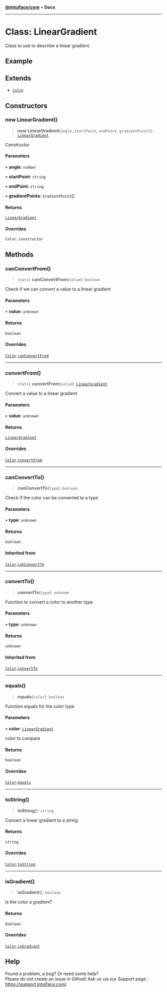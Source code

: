 [**@intuiface/core**](../README.md) • **Docs**

***

# Class: LinearGradient

Class to use to describe a linear gradient.

## Example

## Extends

- [`Color`](Color.md)

## Constructors

### new LinearGradient()

> **new LinearGradient**(`angle`, `startPoint`, `endPoint`, `gradientPoints`): [`LinearGradient`](LinearGradient.md)

Constructor

#### Parameters

• **angle**: `number`

• **startPoint**: `string`

• **endPoint**: `string`

• **gradientPoints**: `GradientPoint`[]

#### Returns

[`LinearGradient`](LinearGradient.md)

#### Overrides

`Color.constructor`

## Methods

### canConvertFrom()

> `static` **canConvertFrom**(`value`): `boolean`

Check if we can convert a value to a linear gradient

#### Parameters

• **value**: `unknown`

#### Returns

`boolean`

#### Overrides

[`Color`](Color.md).[`canConvertFrom`](Color.md#canconvertfrom)

***

### convertFrom()

> `static` **convertFrom**(`value`): [`LinearGradient`](LinearGradient.md)

Convert a value to a linear gradient

#### Parameters

• **value**: `unknown`

#### Returns

[`LinearGradient`](LinearGradient.md)

#### Overrides

[`Color`](Color.md).[`convertFrom`](Color.md#convertfrom)

***

### canConvertTo()

> **canConvertTo**(`type`): `boolean`

Check if the color can be converted to a type

#### Parameters

• **type**: `unknown`

#### Returns

`boolean`

#### Inherited from

[`Color`](Color.md).[`canConvertTo`](Color.md#canconvertto)

***

### convertTo()

> **convertTo**(`type`): `unknown`

Function to convert a color to another type

#### Parameters

• **type**: `unknown`

#### Returns

`unknown`

#### Inherited from

[`Color`](Color.md).[`convertTo`](Color.md#convertto)

***

### equals()

> **equals**(`color`): `boolean`

Function equals for the color type

#### Parameters

• **color**: [`LinearGradient`](LinearGradient.md)

color to compare

#### Returns

`boolean`

#### Overrides

[`Color`](Color.md).[`equals`](Color.md#equals)

***

### toString()

> **toString**(): `string`

Convert a linear gradient to a string

#### Returns

`string`

#### Overrides

[`Color`](Color.md).[`toString`](Color.md#tostring)

***

### isGradient()

> **isGradient**(): `boolean`

Is the color a gradient?

#### Returns

`boolean`

#### Overrides

[`Color`](Color.md).[`isGradient`](Color.md#isgradient)


## Help
Found a problem, a bug? Or need some help?  
Please do not create an issue in Github! Ask us via our Support page : https://support.intuiface.com/